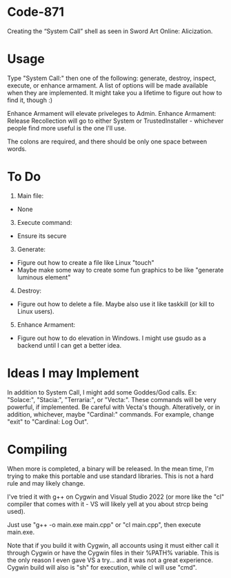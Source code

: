 # Code-871
Creating the “System Call” shell as seen in Sword Art Online: Alicization.

# Usage
Type "System Call:" then one of the following: generate, destroy, inspect, execute, or enhance armament. A list of options will be made available when they are implemented. It might take you a lifetime to figure out how to find it, though :)

Enhance Armament will elevate priveleges to Admin. Enhance Armament: Release Recollection will go to either System or TrustedInstaller - whichever people find more useful is the one I'll use.

The colons are required, and there should be only one space between words.
# To Do
1. Main file:
  - None
3. Execute command:
  - Ensure its secure
3. Generate:
  - Figure out how to create a file like Linux "touch"
  - Maybe make some way to create some fun graphics to be like "generate luminous element"
4. Destroy:
  - Figure out how to delete a file. Maybe also use it like taskkill (or kill to Linux users).
5. Enhance Armament:
  - Figure out how to do elevation in Windows. I might use gsudo as a backend until I can get a better idea.

# Ideas I may Implement
In addition to System Call, I might add some Goddes/God calls. Ex: "Solace:", "Stacia:", "Terraria:", or "Vecta:". These commands will be very powerful, if implemented. Be careful with Vecta's though. 
Alteratively, or in addition, whichever, maybe "Cardinal:" commands. For example, change "exit" to "Cardinal: Log Out".

# Compiling
When more is completed, a binary will be released. In the mean time, I'm trying to make this portable and use standard libraries. This is not a hard rule and may likely change.

I've tried it with g++ on Cygwin and Visual Studio 2022 (or more like the "cl" compiler that comes with it - VS will likely yell at you about strcp being used).

Just use "g++ -o main.exe main.cpp" or "cl main.cpp", then execute main.exe.

Note that if you build it with Cygwin, all accounts using it must either call it through Cygwin or have the Cygwin files in their %PATH% variable. This is the only reason I even gave VS a try... and it was not a great experience. Cygwin build will also is "sh" for execution, while cl will use "cmd".
